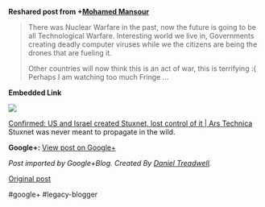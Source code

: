 <!--
date: '2012-06-01'
published: true
slug: 2012-06-there-was-nuclear-warfare-in-past-now
time_to_read: 5
title: 'There was Nuclear Warfare in the past, now the future is going to be

  all Technological...'
-->

  
  
**Reshared post from +[Mohamed Mansour](https://plus.google.com/116805285176805120365)**  
> There was Nuclear Warfare in the past, now the future is going to be all Technological Warfare. Interesting world we live in, Governments creating deadly computer viruses while we the citizens are being the drones that are fueling it.  
>   
> Other countries will now think this is an act of war, this is terrifying :( Perhaps I am watching too much Fringe ...

**Embedded Link**

  

![](https://images0-focus-opensocial.googleusercontent.com/gadgets/proxy?container=focus&gadget=a&resize_h=100&url=http%3A%2F%2Fcdn.arstechnica.net%2Fwp-content%2Fuploads%2F2012%2F06%2Firan-us-embassy-640x453.jpg)

  
 [Confirmed: US and Israel created Stuxnet, lost control of it | Ars Technica](http://arstechnica.com/tech-policy/2012/06/confirmed-us-israel-created-stuxnet-lost-control-of-it/)  
 Stuxnet was never meant to propagate in the wild.

**Google+:** [View post on Google+](https://plus.google.com/103392016560023386646/posts/jaAdwyybnJZ)

  
  
*Post imported by Google+Blog. Created By [Daniel Treadwell](http://minimali.se/).*

[Original post](https://ysfk.blogspot.com/2012/06/there-was-nuclear-warfare-in-past-now.html)

#google+ #legacy-blogger 